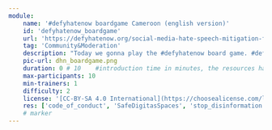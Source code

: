 ```yaml
---
module:
    name: '#defyhatenow boardgame Cameroon (english version)'
    id: 'defyhatenow_boardgame'
    url: 'https://defyhatenow.org/social-media-hate-speech-mitigation-field-guide-v2-cameroon/'
    tag: 'Community&Moderation'
    description: "Today we gonna play the #defyhatenow board game. #defyhatenow aims to raise awareness of and develop means for countering social media based hate speech, conflict rhetoric and directed online incitement to violence and to amplify ‘positive influencers’ occupying South Sudan’s social media landscape with voices of peacebuilding and counter-messaging rather than leaving that space open to agents of conflict."
    pic-url: dhn_boardgame.png
    duration: 0 # 10    #introduction time in minutes, the resources have their own time blocks
    max-participants: 10
    min-trainers: 1
    difficulty: 2
    license: '[CC-BY-SA 4.0 International](https://choosealicense.com/licenses/cc-by-sa-4.0/)'"CC BY-SA 4.0"
    res: ['code_of_conduct', 'SafeDigitasSpaces', 'stop_disinformation', 'counter_hate_speech_online', 'ethical_journalism_guide', 'mental_health_trauma', 'defyhatenow_boardgame']
    # marker
---  
```

